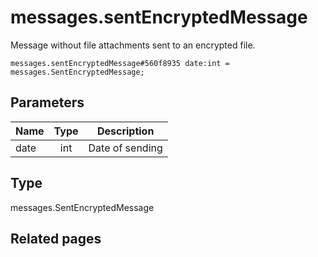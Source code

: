 # messages.sentEncryptedMessage
Message without file attachments sent to an encrypted file.

```
messages.sentEncryptedMessage#560f8935 date:int = messages.SentEncryptedMessage;
```

## Parameters
| Name | Type | Description |
| ---- | :----: | ----------- |
| date | int | Date of sending |


## Type
messages.SentEncryptedMessage

## Related pages
